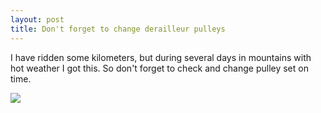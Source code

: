 ```yaml
---
layout: post
title: Don't forget to change derailleur pulleys
---
```


I have ridden some kilometers, but during several days in mountains with hot weather I got this. So don't forget to check and change pulley set on time.

<img src="http://cdn.freekode.org/blog-images/broken-pulley.jpg"/>
